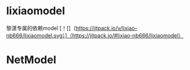 # lixiaomodel
黎潇专属的依赖model
[！[]（https://jitpack.io/v/lixiao-nb666/lixiaomodel.svg）]（https://jitpack.io/#lixiao-nb666/lixiaomodel）
# NetModel
